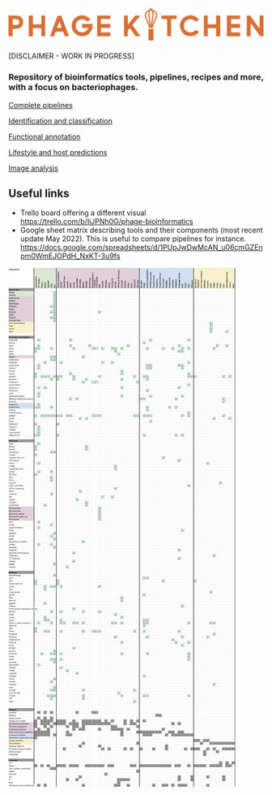 ![Image](images/PK_logo.svg?raw=true)
-------

[DISCLAIMER - WORK IN PROGRESS]

### Repository of bioinformatics tools, pipelines, recipes and more, with a focus on bacteriophages.

[Complete pipelines](1_complete_pipelines.md)

[Identification and classification](2_identification_and_classification.md)

[Functional annotation](3_functional_annotation.md)

[Lifestyle and host predictions](4_lifestyle_and_host_prediction.md)

[Image analysis](5_image_analysis.md)


## Useful links
* Trello board offering a different visual https://trello.com/b/IiJPNh0G/phage-bioinformatics
* Google sheet matrix describing tools and their components (most recent update May 2022). This is useful to compare pipelines for instance. https://docs.google.com/spreadsheets/d/1PUpJwDwMcAN_u06cmGZEnpm0WmEJOPdH_NxKT-3u9fs

![Image](images/Matrix_FEB2022.png?raw=true)

